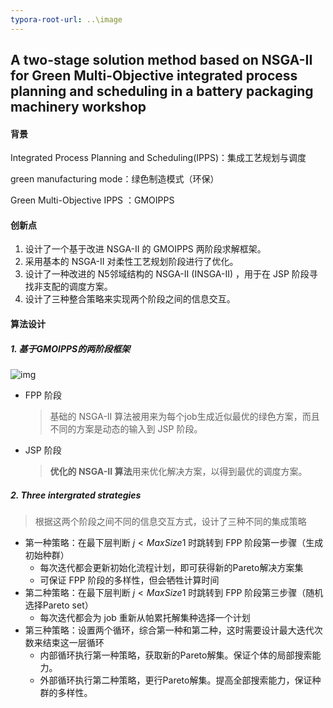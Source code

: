 ```yaml
---
typora-root-url: ..\image
---
```


## A two-stage solution method based on NSGA-II for Green Multi-Objective integrated process planning and scheduling in a battery packaging machinery workshop

#### 背景

Integrated Process Planning and Scheduling(IPPS)：集成工艺规划与调度

green manufacturing mode：绿色制造模式（环保）

Green Multi-Objective IPPS ：GMOIPPS

#### 创新点

1. 设计了一个基于改进 NSGA-II 的 GMOIPPS 两阶段求解框架。
2. 采用基本的 NSGA-II 对柔性工艺规划阶段进行了优化。
3. 设计了一种改进的 N5邻域结构的 NSGA-II (INSGA-II) ，用于在 JSP 阶段寻找非支配的调度方案。
4. 设计了三种整合策略来实现两个阶段之间的信息交互。

#### 算法设计

##### 1. 基于GMOIPPS的两阶段框架

![img](GMOIPPS-model.png)

- FPP 阶段

  > 基础的 NSGA-II 算法被用来为每个job生成近似最优的绿色方案，而且不同的方案是动态的输入到 JSP 阶段。

- JSP 阶段

  > **优化的 NSGA-II 算法**用来优化解决方案，以得到最优的调度方案。

##### 2. Three intergrated strategies

> 根据这两个阶段之间不同的信息交互方式，设计了三种不同的集成策略

- 第一种策略：在最下层判断 $j < MaxSize1$ 时跳转到 FPP 阶段第一步骤（生成初始种群）
  - 每次迭代都会更新初始化流程计划，即可获得新的Pareto解决方案集
  - 可保证 FPP 阶段的多样性，但会牺牲计算时间
- 第二种策略：在最下层判断 $j < MaxSize1$ 时跳转到 FPP 阶段第三步骤（随机选择Pareto set）
  - 每次迭代都会为 job 重新从帕累托解集种选择一个计划
- 第三种策略：设置两个循环，综合第一种和第二种，这时需要设计最大迭代次数来结束这一层循环
  - 内部循环执行第一种策略，获取新的Pareto解集。保证个体的局部搜索能力。
  - 外部循环执行第二种策略，更行Pareto解集。提高全部搜索能力，保证种群的多样性。




